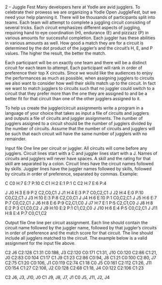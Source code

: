 2 – Juggle Fest Many developers here at Yodle are avid jugglers. To
celebrate their prowess we are organizing a Yodle Open JuggleFest, but
we need your help planning it. There will be thousands of participants
split into teams. Each team will attempt to complete a juggling circuit
consisting of several tricks. Each circuit emphasizes different aspects
of juggling, requiring hand to eye coordination (H), endurance (E) and
pizzazz (P) in various amounts for successful completion. Each juggler
has these abilities in various amounts as well. How good a match they
are for a circuit is determined by the dot product of the juggler’s and
the circuit’s H, E, and P values. The higher the result, the better the
match.

Each participant will be on exactly one team and there will be a
distinct circuit for each team to attempt. Each participant will rank in
order of preference their top X circuits. Since we would like the
audiences to enjoy the performances as much as possible, when assigning
jugglers to circuits we also want to consider how well their skills
match up to the circuit. In fact we want to match jugglers to circuits
such that no juggler could switch to a circuit that they prefer more
than the one they are assigned to and be a better fit for that circuit
than one of the other jugglers assigned to it.

To help us create the juggler/circuit assignments write a program in a
language of your choice that takes as input a file of circuits and
jugglers and outputs a file of circuits and juggler assignments. The
number of jugglers assigned to a circuit should be the number of
jugglers divided by the number of circuits. Assume that the number of
circuits and jugglers will be such that each circuit will have the same
number of jugglers with no remainder.

Input file One line per circuit or juggler. All circuits will come
before any jugglers. Circuit lines start with a C and juggler lines
start with a J. Names of circuits and jugglers will never have spaces. A
skill and the rating for that skill are separated by a colon. Circuit
lines have the circuit names followed by skills. Juggler lines have the
juggler names followed by skills, followed by circuits in order of
preference, separated by commas. Example:

C C0 H:7 E:7 P:10 
C C1 H:2 E:1 P:1 
C C2 H:7 E:6 P:4

J J0 H:3 E:9 P:2 C2,C0,C1 
J J1 H:4 E:3 P:7 C0,C2,C1 
J J2 H:4 E:0 P:10 C0,C2,C1 
J J3 H:10 E:3 P:8 C2,C0,C1 
J J4 H:6 E:10 P:1 C0,C2,C1 
J J5 H:6 E:7 P:7 C0,C2,C1 
J J6 H:8 E:6 P:9 C2,C1,C0 
J J7 H:7 E:1 P:5 C2,C1,C0 
J J8 H:8 E:2 P:3 C1,C0,C2 
J J9 H:10 E:2 P:1 C1,C2,C0 
J J10 H:6 E:4 P:5 C0,C2,C1 
J J11 H:8 E:4 P:7 C0,C1,C2

Output file One line per circuit assignment. Each line should contain
the circuit name followed by the juggler name, followed by that
juggler’s circuits in order of preference and the match score for that
circuit. The line should include all jugglers matched to the circuit.
The example below is a valid assignment for the input file above.

C2 J6 C2:128 C1:31 C0:188, J3 C2:120 C0:171 C1:31, J10 C0:120 C2:86 C1:21, J0 C2:83 C0:104 C1:17
C1 J9 C1:23 C2:86 C0:94, J8 C1:21 C0:100 C2:80, J7 C2:75 C1:20 C0:106, J1 C0:119 C2:74 C1:18 
C0 J5 C0:161 C2:112 C1:26, J11 C0:154 C1:27 C2:108, J2 C0:128 C2:68 C1:18, J4 C0:122 C2:106 C1:23

C2 J6, J3, J10, J0
C1 J9, J8, J7, J1 
C0 J5, J11, J2, J4
